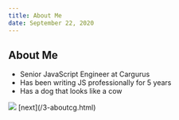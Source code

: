 ```yaml
---
title: About Me
date: September 22, 2020
---
```


## About Me

- Senior JavaScript Engineer at Cargurus
- Has been writing JS professionally for 5 years
- Has a dog that looks like a cow

<img src="/madcow.jpeg" />
[next](/3-aboutcg.html)

